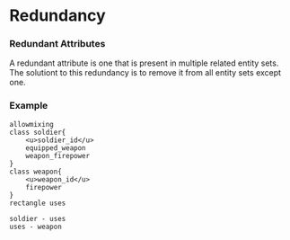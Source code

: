 # Redundancy
### Redundant Attributes

A redundant attribute is one that is present in multiple related entity sets. The solutiont to this redundancy is to remove it from all entity sets except one.

### Example
```plantuml
allowmixing
class soldier{
	<u>soldier_id</u>
	equipped_weapon
	weapon_firepower
}
class weapon{
	<u>weapon_id</u>
	firepower
}
rectangle uses

soldier - uses
uses - weapon
```
